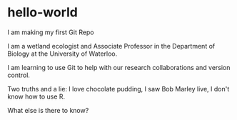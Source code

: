 # hello-world
I am making my first Git Repo

I am a wetland ecologist and Associate Professor in the Department of Biology at the University of Waterloo.  

I am learning to use Git to help with our research collaborations and version control.  

Two truths and a lie: I love chocolate pudding, I saw Bob Marley live, I don't know how to use R.

What else is there to know? 
